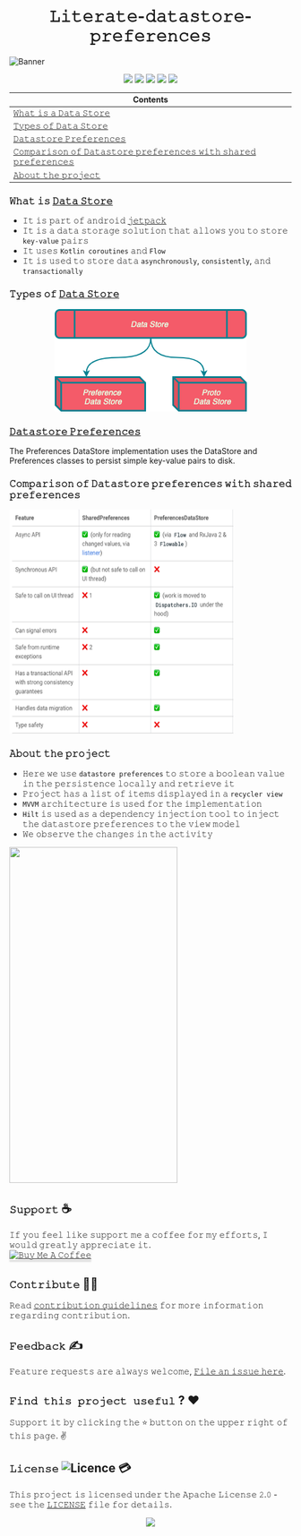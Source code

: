 <h1 align="center">𝙻𝚒𝚝𝚎𝚛𝚊𝚝𝚎-𝚍𝚊𝚝𝚊𝚜𝚝𝚘𝚛𝚎-𝚙𝚛𝚎𝚏𝚎𝚛𝚎𝚗𝚌𝚎𝚜</h1>

![Banner](https://github.com/devrath/literate-datastore-preferences/blob/main/assets/banner.jpeg)

<p align="center">
<a><img src="https://img.shields.io/badge/Built%20Using-Kotlin-silver?style=for-the-badge&logo=kotlin"></a>
<a><img src="https://img.shields.io/badge/Built%20By-Android%20Studio-red?style=for-the-badge&logo=android%20studio"></a>  
<a><img src="https://img.shields.io/badge/persistence-Datastore%20preferences%20library-deeppink?style=for-the-badge&logo=Bitrise"></a>  
<a><img src="https://img.shields.io/badge/Hilt-Dependency%20Injection-orange?style=for-the-badge&logo=Microsoft"></a>  
<a><img src="https://img.shields.io/badge/MVVM-Architecture-yellow?style=for-the-badge&logo=Adobe"></a>  

</p>

<div align="center">
  
| Contents |
| -------- |
| [𝚆𝚑𝚊𝚝 𝚒𝚜 𝚊 𝙳𝚊𝚝𝚊 𝚂𝚝𝚘𝚛𝚎](https://github.com/devrath/literate-datastore/blob/main/README.md#what-is-data-store) |
| [𝚃𝚢𝚙𝚎𝚜 𝚘𝚏 𝙳𝚊𝚝𝚊 𝚂𝚝𝚘𝚛𝚎](https://github.com/devrath/literate-datastore/blob/main/README.md#types-of-data-store) |
| [𝙳𝚊𝚝𝚊𝚜𝚝𝚘𝚛𝚎 𝙿𝚛𝚎𝚏𝚎𝚛𝚎𝚗𝚌𝚎𝚜](https://github.com/devrath/literate-datastore/blob/main/README.md#datastore-preferences) |
| [𝙲𝚘𝚖𝚙𝚊𝚛𝚒𝚜𝚘𝚗 𝚘𝚏 𝙳𝚊𝚝𝚊𝚜𝚝𝚘𝚛𝚎 𝚙𝚛𝚎𝚏𝚎𝚛𝚎𝚗𝚌𝚎𝚜 𝚠𝚒𝚝𝚑 𝚜𝚑𝚊𝚛𝚎𝚍 𝚙𝚛𝚎𝚏𝚎𝚛𝚎𝚗𝚌𝚎𝚜](https://github.com/devrath/literate-datastore/blob/main/README.md#comparison-of-datastore-preferences-with-shared-preferences) |
| [𝙰𝚋𝚘𝚞𝚝 𝚝𝚑𝚎 𝚙𝚛𝚘𝚓𝚎𝚌𝚝](https://github.com/devrath/literate-datastore/blob/main/README.md#about-the-project) |

</div>


### 𝚆𝚑𝚊𝚝 𝚒𝚜 [𝙳𝚊𝚝𝚊 𝚂𝚝𝚘𝚛𝚎](https://developer.android.com/topic/libraries/architecture/datastore?gclid=CjwKCAjwhaaKBhBcEiwA8acsHFr6Svpzv9_bUiFBjH89XbKaXBST8QvfZu3zh_LAtlfv28jp195jHhoCi5QQAvD_BwE&gclsrc=aw.ds#kts)
* 𝙸𝚝 𝚒𝚜 𝚙𝚊𝚛𝚝 𝚘𝚏 𝚊𝚗𝚍𝚛𝚘𝚒𝚍 [𝚓𝚎𝚝𝚙𝚊𝚌𝚔](https://developer.android.com/jetpack)
* 𝙸𝚝 𝚒𝚜 𝚊 𝚍𝚊𝚝𝚊 𝚜𝚝𝚘𝚛𝚊𝚐𝚎 𝚜𝚘𝚕𝚞𝚝𝚒𝚘𝚗 𝚝𝚑𝚊𝚝 𝚊𝚕𝚕𝚘𝚠𝚜 𝚢𝚘𝚞 𝚝𝚘 𝚜𝚝𝚘𝚛𝚎 `𝚔𝚎𝚢-𝚟𝚊𝚕𝚞𝚎` 𝚙𝚊𝚒𝚛𝚜
* 𝙸𝚝 𝚞𝚜𝚎𝚜 `𝙺𝚘𝚝𝚕𝚒𝚗 𝚌𝚘𝚛𝚘𝚞𝚝𝚒𝚗𝚎𝚜` 𝚊𝚗𝚍 `𝙵𝚕𝚘𝚠`
* 𝙸𝚝 𝚒𝚜 𝚞𝚜𝚎𝚍 𝚝𝚘 𝚜𝚝𝚘𝚛𝚎 𝚍𝚊𝚝𝚊 `𝚊𝚜𝚢𝚗𝚌𝚑𝚛𝚘𝚗𝚘𝚞𝚜𝚕𝚢`, `𝚌𝚘𝚗𝚜𝚒𝚜𝚝𝚎𝚗𝚝𝚕𝚢`, 𝚊𝚗𝚍 `𝚝𝚛𝚊𝚗𝚜𝚊𝚌𝚝𝚒𝚘𝚗𝚊𝚕𝚕𝚢`

### 𝚃𝚢𝚙𝚎𝚜 𝚘𝚏 [𝙳𝚊𝚝𝚊 𝚂𝚝𝚘𝚛𝚎](https://developer.android.com/topic/libraries/architecture/datastore?gclid=CjwKCAjwhaaKBhBcEiwA8acsHFr6Svpzv9_bUiFBjH89XbKaXBST8QvfZu3zh_LAtlfv28jp195jHhoCi5QQAvD_BwE&gclsrc=aw.ds#kts)

<p align="center">
<a><img src="https://github.com/devrath/literate-datastore/blob/main/assets/types.png"></a>
</p>

### [𝙳𝚊𝚝𝚊𝚜𝚝𝚘𝚛𝚎 𝙿𝚛𝚎𝚏𝚎𝚛𝚎𝚗𝚌𝚎𝚜](https://developer.android.com/topic/libraries/architecture/datastore?gclid=CjwKCAjwhaaKBhBcEiwA8acsHFr6Svpzv9_bUiFBjH89XbKaXBST8QvfZu3zh_LAtlfv28jp195jHhoCi5QQAvD_BwE&gclsrc=aw.ds#preferences-datastore)
The Preferences DataStore implementation uses the DataStore and Preferences classes to persist simple key-value pairs to disk.

### 𝙲𝚘𝚖𝚙𝚊𝚛𝚒𝚜𝚘𝚗 𝚘𝚏 𝙳𝚊𝚝𝚊𝚜𝚝𝚘𝚛𝚎 𝚙𝚛𝚎𝚏𝚎𝚛𝚎𝚗𝚌𝚎𝚜 𝚠𝚒𝚝𝚑 𝚜𝚑𝚊𝚛𝚎𝚍 𝚙𝚛𝚎𝚏𝚎𝚛𝚎𝚗𝚌𝚎𝚜
<p align="left">
<a><img width=400 height=400 src="https://github.com/devrath/literate-datastore/blob/main/assets/data_store_shared_prefs.png"></a>
</p>

### 𝙰𝚋𝚘𝚞𝚝 𝚝𝚑𝚎 𝚙𝚛𝚘𝚓𝚎𝚌𝚝
* 𝙷𝚎𝚛𝚎 𝚠𝚎 𝚞𝚜𝚎 `𝚍𝚊𝚝𝚊𝚜𝚝𝚘𝚛𝚎 𝚙𝚛𝚎𝚏𝚎𝚛𝚎𝚗𝚌𝚎𝚜` 𝚝𝚘 𝚜𝚝𝚘𝚛𝚎 𝚊 𝚋𝚘𝚘𝚕𝚎𝚊𝚗 𝚟𝚊𝚕𝚞𝚎 𝚒𝚗 𝚝𝚑𝚎 𝚙𝚎𝚛𝚜𝚒𝚜𝚝𝚎𝚗𝚌𝚎 𝚕𝚘𝚌𝚊𝚕𝚕𝚢 𝚊𝚗𝚍 𝚛𝚎𝚝𝚛𝚒𝚎𝚟𝚎 𝚒𝚝
* 𝙿𝚛𝚘𝚓𝚎𝚌𝚝 𝚑𝚊𝚜 𝚊 𝚕𝚒𝚜𝚝 𝚘𝚏 𝚒𝚝𝚎𝚖𝚜 𝚍𝚒𝚜𝚙𝚕𝚊𝚢𝚎𝚍 𝚒𝚗 𝚊 `𝚛𝚎𝚌𝚢𝚌𝚕𝚎𝚛 𝚟𝚒𝚎𝚠`
* `𝙼𝚅𝚅𝙼` 𝚊𝚛𝚌𝚑𝚒𝚝𝚎𝚌𝚝𝚞𝚛𝚎 𝚒𝚜 𝚞𝚜𝚎𝚍 𝚏𝚘𝚛 𝚝𝚑𝚎 𝚒𝚖𝚙𝚕𝚎𝚖𝚎𝚗𝚝𝚊𝚝𝚒𝚘𝚗 
* `𝙷𝚒𝚕𝚝` 𝚒𝚜 𝚞𝚜𝚎𝚍 𝚊𝚜 𝚊 𝚍𝚎𝚙𝚎𝚗𝚍𝚎𝚗𝚌𝚢 𝚒𝚗𝚓𝚎𝚌𝚝𝚒𝚘𝚗 𝚝𝚘𝚘𝚕 𝚝𝚘 𝚒𝚗𝚓𝚎𝚌𝚝 𝚝𝚑𝚎 𝚍𝚊𝚝𝚊𝚜𝚝𝚘𝚛𝚎 𝚙𝚛𝚎𝚏𝚎𝚛𝚎𝚗𝚌𝚎𝚜 𝚝𝚘 𝚝𝚑𝚎 𝚟𝚒𝚎𝚠 𝚖𝚘𝚍𝚎𝚕 
* 𝚆𝚎 𝚘𝚋𝚜𝚎𝚛𝚟𝚎 𝚝𝚑𝚎 𝚌𝚑𝚊𝚗𝚐𝚎𝚜 𝚒𝚗 𝚝𝚑𝚎 𝚊𝚌𝚝𝚒𝚟𝚒𝚝𝚢

<p align="left">
  <img width=300 height=600 src="https://github.com/devrath/literate-datastore-preferences/blob/main/assets/output.gif">
</p>


## **`𝚂𝚞𝚙𝚙𝚘𝚛𝚝`** ☕
𝙸𝚏 𝚢𝚘𝚞 𝚏𝚎𝚎𝚕 𝚕𝚒𝚔𝚎 𝚜𝚞𝚙𝚙𝚘𝚛𝚝 𝚖𝚎 𝚊 𝚌𝚘𝚏𝚏𝚎𝚎 𝚏𝚘𝚛 𝚖𝚢 𝚎𝚏𝚏𝚘𝚛𝚝𝚜, 𝙸 𝚠𝚘𝚞𝚕𝚍 𝚐𝚛𝚎𝚊𝚝𝚕𝚢 𝚊𝚙𝚙𝚛𝚎𝚌𝚒𝚊𝚝𝚎 𝚒𝚝.</br>
<a href="https://www.buymeacoffee.com/devrath" target="_blank"><img src="https://www.buymeacoffee.com/assets/img/custom_images/yellow_img.png" alt="𝙱𝚞𝚢 𝙼𝚎 𝙰 𝙲𝚘𝚏𝚏𝚎𝚎" style="height: 41px !important;width: 174px !important;box-shadow: 0px 3px 2px 0px rgba(190, 190, 190, 0.5) !important;-webkit-box-shadow: 0px 3px 2px 0px rgba(190, 190, 190, 0.5) !important;" ></a>

## **`𝙲𝚘𝚗𝚝𝚛𝚒𝚋𝚞𝚝𝚎`** 🙋‍♂️
𝚁𝚎𝚊𝚍 [𝚌𝚘𝚗𝚝𝚛𝚒𝚋𝚞𝚝𝚒𝚘𝚗 𝚐𝚞𝚒𝚍𝚎𝚕𝚒𝚗𝚎𝚜](CONTRIBUTING.md) 𝚏𝚘𝚛 𝚖𝚘𝚛𝚎 𝚒𝚗𝚏𝚘𝚛𝚖𝚊𝚝𝚒𝚘𝚗 𝚛𝚎𝚐𝚊𝚛𝚍𝚒𝚗𝚐 𝚌𝚘𝚗𝚝𝚛𝚒𝚋𝚞𝚝𝚒𝚘𝚗.

## **`𝙵𝚎𝚎𝚍𝚋𝚊𝚌𝚔`** ✍️ 
𝙵𝚎𝚊𝚝𝚞𝚛𝚎 𝚛𝚎𝚚𝚞𝚎𝚜𝚝𝚜 𝚊𝚛𝚎 𝚊𝚕𝚠𝚊𝚢𝚜 𝚠𝚎𝚕𝚌𝚘𝚖𝚎, [𝙵𝚒𝚕𝚎 𝚊𝚗 𝚒𝚜𝚜𝚞𝚎 𝚑𝚎𝚛𝚎](https://github.com/devrath/literate-datastore-preferences/issues/new).

## **`𝙵𝚒𝚗𝚍 𝚝𝚑𝚒𝚜 𝚙𝚛𝚘𝚓𝚎𝚌𝚝 𝚞𝚜𝚎𝚏𝚞𝚕`** ? ❤️
𝚂𝚞𝚙𝚙𝚘𝚛𝚝 𝚒𝚝 𝚋𝚢 𝚌𝚕𝚒𝚌𝚔𝚒𝚗𝚐 𝚝𝚑𝚎 ⭐ 𝚋𝚞𝚝𝚝𝚘𝚗 𝚘𝚗 𝚝𝚑𝚎 𝚞𝚙𝚙𝚎𝚛 𝚛𝚒𝚐𝚑𝚝 𝚘𝚏 𝚝𝚑𝚒𝚜 𝚙𝚊𝚐𝚎. ✌️

## **`𝙻𝚒𝚌𝚎𝚗𝚜𝚎`** ![Licence](https://img.shields.io/github/license/google/docsy) :credit_card:
𝚃𝚑𝚒𝚜 𝚙𝚛𝚘𝚓𝚎𝚌𝚝 𝚒𝚜 𝚕𝚒𝚌𝚎𝚗𝚜𝚎𝚍 𝚞𝚗𝚍𝚎𝚛 𝚝𝚑𝚎 𝙰𝚙𝚊𝚌𝚑𝚎 𝙻𝚒𝚌𝚎𝚗𝚜𝚎 𝟸.𝟶 - 𝚜𝚎𝚎 𝚝𝚑𝚎 [𝙻𝙸𝙲𝙴𝙽𝚂𝙴](https://github.com/devrath/literate-datastore-preferences/blob/main/LICENSE) 𝚏𝚒𝚕𝚎 𝚏𝚘𝚛 𝚍𝚎𝚝𝚊𝚒𝚕𝚜.


<p align="center">
<a><img src="https://forthebadge.com/images/badges/built-for-android.svg"></a>
</p>
